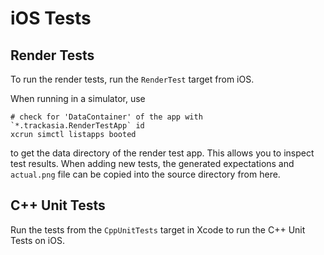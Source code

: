 # iOS Tests

## Render Tests

To run the render tests, run the `RenderTest` target from iOS.

When running in a simulator, use

```
# check for 'DataContainer' of the app with `*.trackasia.RenderTestApp` id
xcrun simctl listapps booted
```

to get the data directory of the render test app. This allows you to inspect test results. When adding new tests, the generated expectations and `actual.png` file can be copied into the source directory from here.

## C++ Unit Tests

Run the tests from the `CppUnitTests` target in Xcode to run the C++ Unit Tests on iOS.
